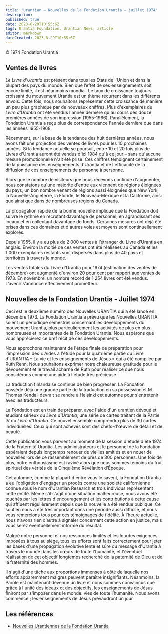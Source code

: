 ```yaml
---
title: "Urantian — Nouvelles de la Fondation Urantia — juillet 1974"
description: 
published: true
date: 2023-8-29T10:55:6Z
tags: Urantia Foundation, Urantian News, article
editor: markdown
dateCreated: 2023-8-29T10:55:6Z
---
```


<p class="v-card v-sheet theme--light grey lighten-3 px-2">© 1974 Fondation Urantia</p>



## Ventes de livres

_Le Livre d'Urantia_ est présent dans tous les États de l'Union et dans la plupart des pays du monde. Bien que l’effet de ses enseignements soit encore limité, il est néanmoins mondial. Le taux de croissance toujours croissant du mouvement Urantia est un thème récurrent dans les différents envois. Cette fois, nous souhaitons représenter cette croissance de manière un peu plus graphique par de nouveaux chiffres. Plus d'exemplaires du _Livre d'Urantia_ ont été vendus l'année dernière qu'au cours des douze premières années de son impression (1955-1966). Parallèlement, la Fondation Urantia a reçu plus de correspondance l'année dernière que dans les années 1955-1968.

Récemment, sur la base de la tendance des huit dernières années, nous avons fait une projection des ventes de livres pour les 10 prochaines années. Si la tendance actuelle se poursuit, entre 10 et 20 fois plus de Livres d'Urantia auront été vendus d'ici 1984 qu'à ce jour – sans qu'aucune mesure promotionnelle n'ait été prise. Ces chiffres témoignent certainement de la puissance des enseignements d'Urantia et de l'efficacité de la diffusion de ces enseignements de personne à personne.

Alors que le nombre de visiteurs que nous recevons continue d'augmenter, nous constatons qu'une majorité d'entre eux viennent de régions éloignées du pays, un bon nombre venant de régions aussi éloignées que New York, la Nouvelle-Angleterre, la Floride, le Nouveau-Mexique et la Californie, ainsi que ainsi que dans de nombreuses régions du Canada.

La propagation rapide de la bonne nouvelle implique que la Fondation doit suivre le rythme en recrutant davantage de personnel, en agrandissant ses locaux et en collectant davantage de fonds. Certaines mesures ont déjà été prises dans ces domaines et d'autres voies et moyens sont continuellement explorés.

Depuis 1955, il y a eu plus de 2 000 ventes à l’étranger du Livre d’Urantia en anglais. Environ la moitié de ces ventes ont été réalisées au Canada et les 1 000 exemplaires restants sont dispersés dans plus de 40 pays et territoires à travers le monde.

Les ventes totales du Livre d'Urantia pour 1974 (estimation des ventes de décembre) ont augmenté d'environ 20 pour cent par rapport aux ventes de 1973. En novembre, un nombre record de 1 254 livres ont été vendus. L’avenir s’annonce effectivement prometteur.

## Nouvelles de la Fondation Urantia - Juillet 1974

Ceci est le deuxième numéro des Nouvelles URANTIA qui a été lancé en décembre 1973. La Fondation Urantia a prévu que les Nouvelles URANTIA soient un périodique semestriel concernant les développements du mouvement Urantia, plus particulièrement les activités de plus en plus nombreuses et importantes de la Fondation Urantia. Nous espérons que vous apprécierez ce bref récit de ces développements.

Nous approchons maintenant de l'étape finale de préparation pour l'impression des « Aides à l'étude pour la quatrième partie du Livre d'URANTIA – La vie et les enseignements de Jésus » qui a été compilée par Ruth Renn. Nous souhaitons exprimer notre chaleureuse gratitude pour le dévouement et le travail acharné de Ruth pour réaliser ce que nous considérons comme une aide à l'étude très précieuse.

La traduction finlandaise continue de bien progresser. La Fondation possède déjà une grande partie de la traduction en sa possession et M. Thomas Kendall devrait se rendre à Helsinki cet automne pour s'entretenir avec les traducteurs.

La Fondation est en train de préparer, avec l'aide d'un urantien dévoué et étudiant sérieux du _Livre d'Urantia_, une série de cartes traitant de la Partie IV du _Livre d'Urantia_. Ce nouvel ensemble comprendra plus de 30 cartes individuelles. Ceux qui sont achevés sont des chefs-d'œuvre de détail et de beauté.

Cette publication vous parvient au moment de la session d'étude d'été 1974 de la Fraternité Urantia. Les administrateurs et le personnel de la Fondation espéraient depuis longtemps renouer de vieilles amitiés et en nouer de nouvelles lors de ce rassemblement de près de 300 personnes. Une fois de plus, notre enthousiasme est ravivé alors que nous sommes témoins du fruit spirituel des vérités de la Cinquième Révélation d’Époque.

Cet automne, comme la plupart d'entre vous le savent, la Fondation Urantia a eu l'obligation d'engager un procès contre une société californienne connue sous le nom d'Urantian Research et trois individus représentant cette entité. Même s'il s'agit d'une situation malheureuse, nous avons été touchés par les lettres d'encouragement et les contributions à cette cause qui affluent régulièrement depuis que la nouvelle a été rendue publique. Ce soutien nous a été très important dans une période aussi difficile, et nous vous remercions tous pour ces témoignages de fidélité. À l’heure actuelle, nous n’avons rien d’autre à signaler concernant cette action en justice, mais vous serez éventuellement informé du résultat.

Malgré notre personnel et nos ressources limités et les lourdes exigences imposées à tous au siège, tous les efforts sont faits correctement pour jeter les bases d'une propagation évolutive lente et sûre du message d'Urantia à travers le monde dans les cœurs de toute l'humanité, et l'éventuel réalisation de cet objectif longtemps recherché de la paternité de Dieu et de la fraternité des hommes.

Il s'agit d'une tâche aux proportions immenses à côté de laquelle nos efforts apparemment maigres peuvent paraître insignifiants. Néanmoins, la Parole est maintenant devenue un livre et nous sommes convaincus que grâce à l'unité des idéaux et des objectifs, les enseignements de Jésus finiront par s'imposer dans le monde. vies de toute l’humanité. Nous avons commencé ; les enseignements de Jésus prévaudront un jour.

## Les références

- [Nouvelles Urantiennes de la Fondation Urantia](https://www.urantia.org/news/1974-07)


